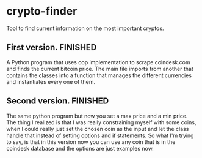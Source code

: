 # crypto-finder
Tool to find current information on the most important cryptos. 



## First version.           FINISHED

A Python program that uses oop implementation to scrape coindesk.com and finds the current bitcoin price. The main file imports from another that contains the classes into a function that manages the different currencies and instantiates every one of them. 

## Second version.          FINISHED

The same python program but now you set a max price and a min price. The thing I realized is that I was really constraining myself with some coins, when I could really just set the chosen coin as the input and let the class handle that instead of setting options and if statements. So what I'm trying to say, is that in this version now you can use any coin that is in the coindesk database and the options are just examples now. 
